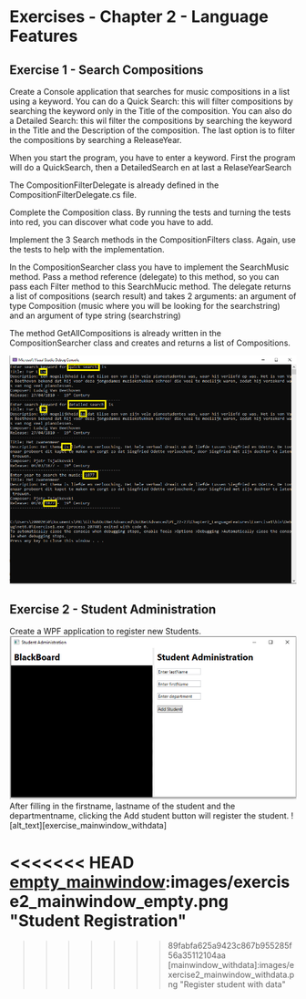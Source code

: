 # Exercises - Chapter 2 - Language Features

## Exercise 1 - Search Compositions
Create a Console application that searches for music compositions in a list using a keyword.
You can do a Quick Search: this will filter compositions by searching the keyword only in the Title of the composition.
You can also do a Detailed Search: this wil filter the compositions by searching the keyword in the Title and the Description of the composition.
The last option is to filter the compositions by searching a ReleaseYear.

When you start the program, you have to enter a keyword. First the program will do a QuickSearch, then a DetailedSearch en at last a RelaseYearSearch

The CompositionFilterDelegate is already defined in the CompositionFilterDelegate.cs file.

Complete the Composition class. By running the tests and turning the tests into red, you can discover what code you have to add.

Implement the 3 Search methods in the CompositionFilters class. Again, use the tests to help with the implementation.

In the CompositionSearcher class you have to implement the SearchMusic method. Pass a method reference (delegate) to this method, so you can pass each Filter method to this SearchMucic method.
The delegate returns a list of compositions (search result) and takes 2 arguments: an argument of type Composition (music where you will be looking for the searchstring) and an argument of type string (searchstring)

The method GetAllCompositions is already written in the CompositionSearcher class and creates and returns a list of Compositions.

![alt text][img_exercise1_output]
 

[img_exercise1_output]:images/exercise1_output.png "Ouptut Program"



## Exercise 2 - Student Administration
Create a WPF application to register new Students. 
![alt text][empty_mainwindow]
After filling in the firstname, lastname of the student and the departmentname, clicking the Add student button will register the student. ![alt_text][exercise_mainwindow_withdata] 


<<<<<<< HEAD
[empty_mainwindow]:images/exercise2_mainwindow_empty.png "Student Registration"
=======
[empty_mainwindow]:images/exercise2_mainWindow_empty.png "Student Registration"
>>>>>>> 89fabfa625a9423c867b955285f56a35112104aa
[mainwindow_withdata]:images/exercise2_mainwindow_withdata.png "Register student with data"
